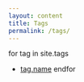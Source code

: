 ```yaml
---
layout: content
title: Tags
permalink: /tags/
---
```

 for tag in site.tags
* [tag.name](site.baseurl/tags/tag.name)
 endfor
